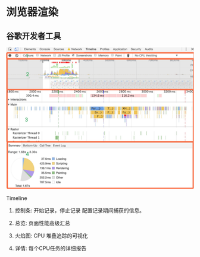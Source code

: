 # 浏览器渲染

## 谷歌开发者工具

![](img/浏览器渲染.jpg)

Timeline

1. 控制条:
    开始记录，停止记录
    配置记录期间捕获的信息。


2. 总览:
    页面性能高级汇总


3. 火焰图:
    CPU 堆叠追踪的可视化

    
4. 详情:
    每个CPU任务的详细报告
